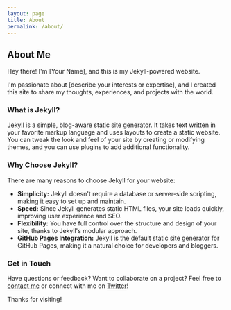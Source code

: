 ```yaml
---
layout: page
title: About
permalink: /about/
---
```


## About Me

Hey there! I'm [Your Name], and this is my Jekyll-powered website.

I'm passionate about [describe your interests or expertise], and I created this site to share my thoughts, experiences, and projects with the world.

### What is Jekyll?

[Jekyll](https://jekyllrb.com/) is a simple, blog-aware static site generator. It takes text written in your favorite markup language and uses layouts to create a static website. You can tweak the look and feel of your site by creating or modifying themes, and you can use plugins to add additional functionality.

### Why Choose Jekyll?

There are many reasons to choose Jekyll for your website:

- **Simplicity:** Jekyll doesn't require a database or server-side scripting, making it easy to set up and maintain.
- **Speed:** Since Jekyll generates static HTML files, your site loads quickly, improving user experience and SEO.
- **Flexibility:** You have full control over the structure and design of your site, thanks to Jekyll's modular approach.
- **GitHub Pages Integration:** Jekyll is the default static site generator for GitHub Pages, making it a natural choice for developers and bloggers.

### Get in Touch

Have questions or feedback? Want to collaborate on a project? Feel free to [contact me](/contact/) or connect with me on [Twitter](https://twitter.com/yourusername)!

Thanks for visiting!
